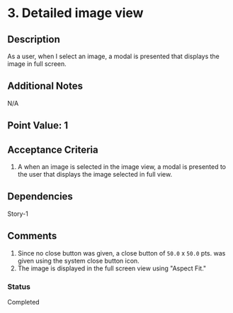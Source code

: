# 3. Detailed image view

## Description

As a user, when I select an image, a modal is presented that displays the image in full screen.

## Additional Notes

N/A

## Point Value: 1

## Acceptance Criteria

1. A when an image is selected in the image view, a modal is presented to the user that displays the image selected in full view.

## Dependencies

Story-1

## Comments

1. Since no close button was given, a close button of `50.0` x `50.0` pts. was given using the system close button icon.
2. The image is displayed in the full screen view using "Aspect Fit."

### Status

Completed